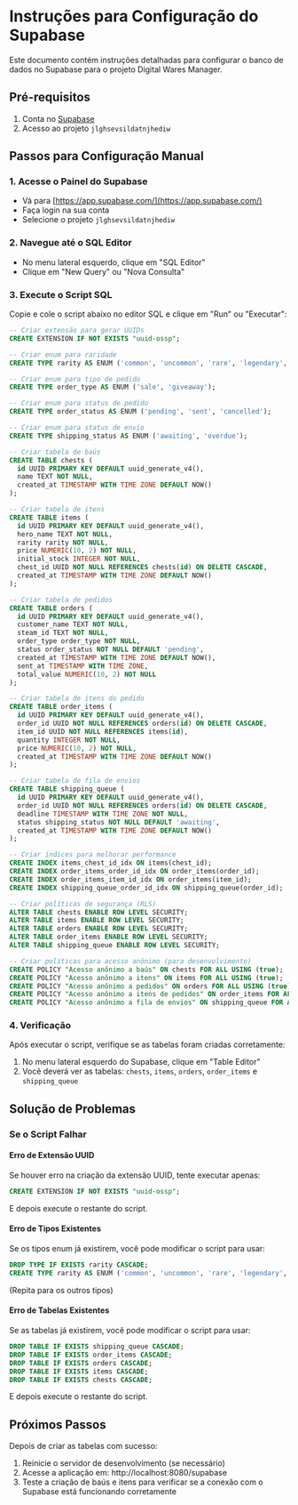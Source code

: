 # Instruções para Configuração do Supabase

Este documento contém instruções detalhadas para configurar o banco de dados no Supabase para o projeto Digital Wares Manager.

## Pré-requisitos

1. Conta no [Supabase](https://supabase.com/)
2. Acesso ao projeto `jlghsevsildatnjhediw`

## Passos para Configuração Manual

### 1. Acesse o Painel do Supabase

- Vá para [https://app.supabase.com/](https://app.supabase.com/)
- Faça login na sua conta
- Selecione o projeto `jlghsevsildatnjhediw`

### 2. Navegue até o SQL Editor

- No menu lateral esquerdo, clique em "SQL Editor"
- Clique em "New Query" ou "Nova Consulta"

### 3. Execute o Script SQL

Copie e cole o script abaixo no editor SQL e clique em "Run" ou "Executar":

```sql
-- Criar extensão para gerar UUIDs
CREATE EXTENSION IF NOT EXISTS "uuid-ossp";

-- Criar enum para raridade
CREATE TYPE rarity AS ENUM ('common', 'uncommon', 'rare', 'legendary', 'immortal', 'mythic');

-- Criar enum para tipo de pedido
CREATE TYPE order_type AS ENUM ('sale', 'giveaway');

-- Criar enum para status de pedido
CREATE TYPE order_status AS ENUM ('pending', 'sent', 'cancelled');

-- Criar enum para status de envio
CREATE TYPE shipping_status AS ENUM ('awaiting', 'overdue');

-- Criar tabela de baús
CREATE TABLE chests (
  id UUID PRIMARY KEY DEFAULT uuid_generate_v4(),
  name TEXT NOT NULL,
  created_at TIMESTAMP WITH TIME ZONE DEFAULT NOW()
);

-- Criar tabela de itens
CREATE TABLE items (
  id UUID PRIMARY KEY DEFAULT uuid_generate_v4(),
  hero_name TEXT NOT NULL,
  rarity rarity NOT NULL,
  price NUMERIC(10, 2) NOT NULL,
  initial_stock INTEGER NOT NULL,
  chest_id UUID NOT NULL REFERENCES chests(id) ON DELETE CASCADE,
  created_at TIMESTAMP WITH TIME ZONE DEFAULT NOW()
);

-- Criar tabela de pedidos
CREATE TABLE orders (
  id UUID PRIMARY KEY DEFAULT uuid_generate_v4(),
  customer_name TEXT NOT NULL,
  steam_id TEXT NOT NULL,
  order_type order_type NOT NULL,
  status order_status NOT NULL DEFAULT 'pending',
  created_at TIMESTAMP WITH TIME ZONE DEFAULT NOW(),
  sent_at TIMESTAMP WITH TIME ZONE,
  total_value NUMERIC(10, 2) NOT NULL
);

-- Criar tabela de itens do pedido
CREATE TABLE order_items (
  id UUID PRIMARY KEY DEFAULT uuid_generate_v4(),
  order_id UUID NOT NULL REFERENCES orders(id) ON DELETE CASCADE,
  item_id UUID NOT NULL REFERENCES items(id),
  quantity INTEGER NOT NULL,
  price NUMERIC(10, 2) NOT NULL,
  created_at TIMESTAMP WITH TIME ZONE DEFAULT NOW()
);

-- Criar tabela de fila de envios
CREATE TABLE shipping_queue (
  id UUID PRIMARY KEY DEFAULT uuid_generate_v4(),
  order_id UUID NOT NULL REFERENCES orders(id) ON DELETE CASCADE,
  deadline TIMESTAMP WITH TIME ZONE NOT NULL,
  status shipping_status NOT NULL DEFAULT 'awaiting',
  created_at TIMESTAMP WITH TIME ZONE DEFAULT NOW()
);

-- Criar índices para melhorar performance
CREATE INDEX items_chest_id_idx ON items(chest_id);
CREATE INDEX order_items_order_id_idx ON order_items(order_id);
CREATE INDEX order_items_item_id_idx ON order_items(item_id);
CREATE INDEX shipping_queue_order_id_idx ON shipping_queue(order_id);

-- Criar políticas de segurança (RLS)
ALTER TABLE chests ENABLE ROW LEVEL SECURITY;
ALTER TABLE items ENABLE ROW LEVEL SECURITY;
ALTER TABLE orders ENABLE ROW LEVEL SECURITY;
ALTER TABLE order_items ENABLE ROW LEVEL SECURITY;
ALTER TABLE shipping_queue ENABLE ROW LEVEL SECURITY;

-- Criar políticas para acesso anônimo (para desenvolvimento)
CREATE POLICY "Acesso anônimo a baús" ON chests FOR ALL USING (true);
CREATE POLICY "Acesso anônimo a itens" ON items FOR ALL USING (true);
CREATE POLICY "Acesso anônimo a pedidos" ON orders FOR ALL USING (true);
CREATE POLICY "Acesso anônimo a itens de pedidos" ON order_items FOR ALL USING (true);
CREATE POLICY "Acesso anônimo a fila de envios" ON shipping_queue FOR ALL USING (true);
```

### 4. Verificação

Após executar o script, verifique se as tabelas foram criadas corretamente:

1. No menu lateral esquerdo do Supabase, clique em "Table Editor"
2. Você deverá ver as tabelas: `chests`, `items`, `orders`, `order_items` e `shipping_queue`

## Solução de Problemas

### Se o Script Falhar

#### Erro de Extensão UUID

Se houver erro na criação da extensão UUID, tente executar apenas:

```sql
CREATE EXTENSION IF NOT EXISTS "uuid-ossp";
```

E depois execute o restante do script.

#### Erro de Tipos Existentes

Se os tipos enum já existirem, você pode modificar o script para usar:

```sql
DROP TYPE IF EXISTS rarity CASCADE;
CREATE TYPE rarity AS ENUM ('common', 'uncommon', 'rare', 'legendary', 'immortal', 'mythic');
```

(Repita para os outros tipos)

#### Erro de Tabelas Existentes

Se as tabelas já existirem, você pode modificar o script para usar:

```sql
DROP TABLE IF EXISTS shipping_queue CASCADE;
DROP TABLE IF EXISTS order_items CASCADE;
DROP TABLE IF EXISTS orders CASCADE;
DROP TABLE IF EXISTS items CASCADE;
DROP TABLE IF EXISTS chests CASCADE;
```

E depois execute o restante do script.

## Próximos Passos

Depois de criar as tabelas com sucesso:

1. Reinicie o servidor de desenvolvimento (se necessário)
2. Acesse a aplicação em: http://localhost:8080/supabase
3. Teste a criação de baús e itens para verificar se a conexão com o Supabase está funcionando corretamente